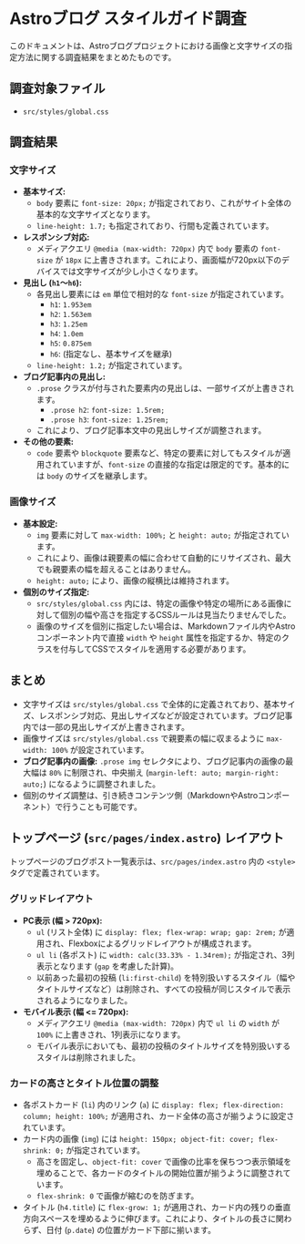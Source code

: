 # Astroブログ スタイルガイド調査

このドキュメントは、Astroブログプロジェクトにおける画像と文字サイズの指定方法に関する調査結果をまとめたものです。

## 調査対象ファイル

- `src/styles/global.css`

## 調査結果

### 文字サイズ

- **基本サイズ:**
    - `body` 要素に `font-size: 20px;` が指定されており、これがサイト全体の基本的な文字サイズとなります。
    - `line-height: 1.7;` も指定されており、行間も定義されています。
- **レスポンシブ対応:**
    - メディアクエリ `@media (max-width: 720px)` 内で `body` 要素の `font-size` が `18px` に上書きされます。これにより、画面幅が720px以下のデバイスでは文字サイズが少し小さくなります。
- **見出し (`h1`〜`h6`):**
    - 各見出し要素には `em` 単位で相対的な `font-size` が指定されています。
        - `h1`: `1.953em` 
        - `h2`: `1.563em` 
        - `h3`: `1.25em`  
        - `h4`: `1.0em`   
        - `h5`: `0.875em` 
        - `h6`: (指定なし、基本サイズを継承)
    - `line-height: 1.2;` が指定されています。
- **ブログ記事内の見出し:**
    - `.prose` クラスが付与された要素内の見出しは、一部サイズが上書きされます。
        - `.prose h2`: `font-size: 1.5rem;`
        - `.prose h3`: `font-size: 1.25rem;`
    - これにより、ブログ記事本文中の見出しサイズが調整されます。
- **その他の要素:**
    - `code` 要素や `blockquote` 要素など、特定の要素に対してもスタイルが適用されていますが、`font-size` の直接的な指定は限定的です。基本的には `body` のサイズを継承します。

### 画像サイズ

- **基本設定:**
    - `img` 要素に対して `max-width: 100%;` と `height: auto;` が指定されています。
    - これにより、画像は親要素の幅に合わせて自動的にリサイズされ、最大でも親要素の幅を超えることはありません。
    - `height: auto;` により、画像の縦横比は維持されます。
- **個別のサイズ指定:**
    - `src/styles/global.css` 内には、特定の画像や特定の場所にある画像に対して個別の幅や高さを指定するCSSルールは見当たりませんでした。
    - 画像のサイズを個別に指定したい場合は、Markdownファイル内やAstroコンポーネント内で直接 `width` や `height` 属性を指定するか、特定のクラスを付与してCSSでスタイルを適用する必要があります。

## まとめ

- 文字サイズは `src/styles/global.css` で全体的に定義されており、基本サイズ、レスポンシブ対応、見出しサイズなどが設定されています。ブログ記事内では一部の見出しサイズが上書きされます。
- 画像サイズは `src/styles/global.css` で親要素の幅に収まるように `max-width: 100%` が設定されています。
- **ブログ記事内の画像:** `.prose img` セレクタにより、ブログ記事内の画像の最大幅は `80%` に制限され、中央揃え (`margin-left: auto; margin-right: auto;`) になるように調整されました。
- 個別のサイズ調整は、引き続きコンテンツ側（MarkdownやAstroコンポーネント）で行うことも可能です。

## トップページ (`src/pages/index.astro`) レイアウト

トップページのブログポスト一覧表示は、`src/pages/index.astro` 内の `<style>` タグで定義されています。

### グリッドレイアウト

- **PC表示 (幅 > 720px):**
    - `ul` (リスト全体) に `display: flex; flex-wrap: wrap; gap: 2rem;` が適用され、Flexboxによるグリッドレイアウトが構成されます。
    - `ul li` (各ポスト) に `width: calc(33.33% - 1.34rem);` が指定され、3列表示となります (`gap` を考慮した計算)。
    - 以前あった最初の投稿 (`li:first-child`) を特別扱いするスタイル（幅やタイトルサイズなど）は削除され、すべての投稿が同じスタイルで表示されるようになりました。
- **モバイル表示 (幅 <= 720px):**
    - メディアクエリ `@media (max-width: 720px)` 内で `ul li` の `width` が `100%` に上書きされ、1列表示になります。
    - モバイル表示においても、最初の投稿のタイトルサイズを特別扱いするスタイルは削除されました。

### カードの高さとタイトル位置の調整

- 各ポストカード (`li`) 内のリンク (`a`) に `display: flex; flex-direction: column; height: 100%;` が適用され、カード全体の高さが揃うように設定されています。
- カード内の画像 (`img`) には `height: 150px; object-fit: cover; flex-shrink: 0;` が指定されています。
    - 高さを固定し、`object-fit: cover` で画像の比率を保ちつつ表示領域を埋めることで、各カードのタイトルの開始位置が揃うように調整されています。
    - `flex-shrink: 0` で画像が縮むのを防ぎます。
- タイトル (`h4.title`) に `flex-grow: 1;` が適用され、カード内の残りの垂直方向スペースを埋めるように伸びます。これにより、タイトルの長さに関わらず、日付 (`p.date`) の位置がカード下部に揃います。
